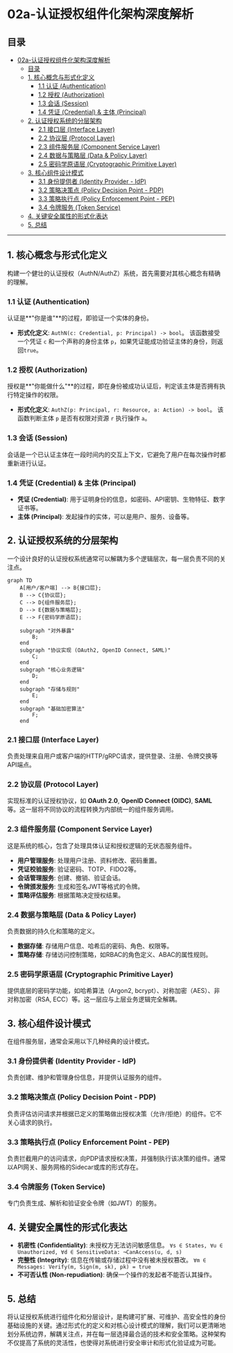 # 02a-认证授权组件化架构深度解析

## 目录

- [02a-认证授权组件化架构深度解析](#02a-认证授权组件化架构深度解析)
  - [目录](#目录)
  - [1. 核心概念与形式化定义](#1-核心概念与形式化定义)
    - [1.1 认证 (Authentication)](#11-认证-authentication)
    - [1.2 授权 (Authorization)](#12-授权-authorization)
    - [1.3 会话 (Session)](#13-会话-session)
    - [1.4 凭证 (Credential) \& 主体 (Principal)](#14-凭证-credential--主体-principal)
  - [2. 认证授权系统的分层架构](#2-认证授权系统的分层架构)
    - [2.1 接口层 (Interface Layer)](#21-接口层-interface-layer)
    - [2.2 协议层 (Protocol Layer)](#22-协议层-protocol-layer)
    - [2.3 组件服务层 (Component Service Layer)](#23-组件服务层-component-service-layer)
    - [2.4 数据与策略层 (Data \& Policy Layer)](#24-数据与策略层-data--policy-layer)
    - [2.5 密码学原语层 (Cryptographic Primitive Layer)](#25-密码学原语层-cryptographic-primitive-layer)
  - [3. 核心组件设计模式](#3-核心组件设计模式)
    - [3.1 身份提供者 (Identity Provider - IdP)](#31-身份提供者-identity-provider---idp)
    - [3.2 策略决策点 (Policy Decision Point - PDP)](#32-策略决策点-policy-decision-point---pdp)
    - [3.3 策略执行点 (Policy Enforcement Point - PEP)](#33-策略执行点-policy-enforcement-point---pep)
    - [3.4 令牌服务 (Token Service)](#34-令牌服务-token-service)
  - [4. 关键安全属性的形式化表达](#4-关键安全属性的形式化表达)
  - [5. 总结](#5-总结)

---

## 1. 核心概念与形式化定义

构建一个健壮的认证授权（AuthN/AuthZ）系统，首先需要对其核心概念有精确的理解。

### 1.1 认证 (Authentication)

认证是**"你是谁"**的过程，即验证一个实体的身份。

- **形式化定义**: `AuthN(c: Credential, p: Principal) -> bool`。
    该函数接受一个凭证 `c` 和一个声称的身份主体 `p`，如果凭证能成功验证主体的身份，则返回`true`。

### 1.2 授权 (Authorization)

授权是**"你能做什么"**的过程，即在身份被成功认证后，判定该主体是否拥有执行特定操作的权限。

- **形式化定义**: `AuthZ(p: Principal, r: Resource, a: Action) -> bool`。
    该函数判断主体 `p` 是否有权限对资源 `r` 执行操作 `a`。

### 1.3 会话 (Session)

会话是一个已认证主体在一段时间内的交互上下文，它避免了用户在每次操作时都重新进行认证。

### 1.4 凭证 (Credential) & 主体 (Principal)

- **凭证 (Credential)**: 用于证明身份的信息，如密码、API密钥、生物特征、数字证书等。
- **主体 (Principal)**: 发起操作的实体，可以是用户、服务、设备等。

## 2. 认证授权系统的分层架构

一个设计良好的认证授权系统通常可以解耦为多个逻辑层次，每一层负责不同的关注点。

```mermaid
graph TD
    A[用户/客户端] --> B{接口层};
    B --> C{协议层};
    C --> D{组件服务层};
    D --> E{数据与策略层};
    E --> F{密码学原语层};

    subgraph "对外暴露"
        B;
    end
    subgraph "协议实现 (OAuth2, OpenID Connect, SAML)"
        C;
    end
    subgraph "核心业务逻辑"
        D;
    end
    subgraph "存储与规则"
        E;
    end
    subgraph "基础加密算法"
        F;
    end
```

### 2.1 接口层 (Interface Layer)

负责处理来自用户或客户端的HTTP/gRPC请求，提供登录、注册、令牌交换等API端点。

### 2.2 协议层 (Protocol Layer)

实现标准的认证授权协议，如 **OAuth 2.0**, **OpenID Connect (OIDC)**, **SAML** 等。这一层将不同协议的流程转换为内部统一的组件服务调用。

### 2.3 组件服务层 (Component Service Layer)

这是系统的核心，包含了处理具体认证和授权逻辑的无状态服务组件。

- **用户管理服务**: 处理用户注册、资料修改、密码重置。
- **凭证校验服务**: 验证密码、TOTP、FIDO2等。
- **会话管理服务**: 创建、撤销、验证会话。
- **令牌颁发服务**: 生成和签名JWT等格式的令牌。
- **策略评估服务**: 根据策略决定授权结果。

### 2.4 数据与策略层 (Data & Policy Layer)

负责数据的持久化和策略的定义。

- **数据存储**: 存储用户信息、哈希后的密码、角色、权限等。
- **策略存储**: 存储访问控制策略，如RBAC的角色定义、ABAC的属性规则。

### 2.5 密码学原语层 (Cryptographic Primitive Layer)

提供底层的密码学功能，如哈希算法（Argon2, bcrypt）、对称加密（AES）、非对称加密（RSA, ECC）等。这一层应与上层业务逻辑完全解耦。

## 3. 核心组件设计模式

在组件服务层，通常会采用以下几种经典的设计模式。

### 3.1 身份提供者 (Identity Provider - IdP)

负责创建、维护和管理身份信息，并提供认证服务的组件。

### 3.2 策略决策点 (Policy Decision Point - PDP)

负责评估访问请求并根据已定义的策略做出授权决策（允许/拒绝）的组件。它不关心请求的执行。

### 3.3 策略执行点 (Policy Enforcement Point - PEP)

负责拦截用户的访问请求，向PDP请求授权决策，并强制执行该决策的组件。通常以API网关、服务网格的Sidecar或库的形式存在。

### 3.4 令牌服务 (Token Service)

专门负责生成、解析和验证安全令牌（如JWT）的服务。

## 4. 关键安全属性的形式化表达

- **机密性 (Confidentiality)**: 未授权方无法访问敏感信息。
    `∀s ∈ States, ∀u ∈ Unauthorized, ∀d ∈ SensitiveData: ¬CanAccess(u, d, s)`
- **完整性 (Integrity)**: 信息在传输或存储过程中没有被未授权篡改。
    `∀m ∈ Messages: Verify(m, Sign(m, sk), pk) = true`
- **不可否认性 (Non-repudiation)**: 确保一个操作的发起者不能否认其操作。

## 5. 总结

将认证授权系统进行组件化和分层设计，是构建可扩展、可维护、高安全性的身份基础设施的关键。通过形式化的定义和对核心设计模式的理解，我们可以更清晰地划分系统边界，解耦关注点，并在每一层选择最合适的技术和安全策略。这种架构不仅提高了系统的灵活性，也使得对系统进行安全审计和形式化验证成为可能。
